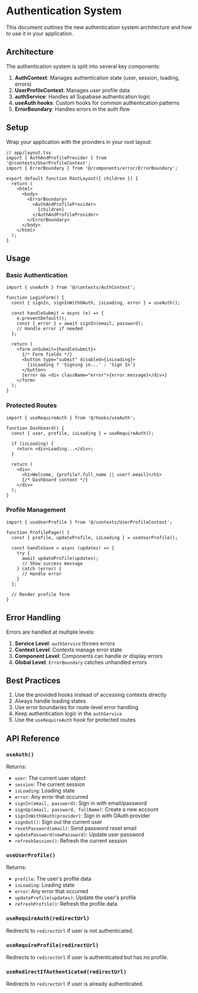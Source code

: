 # Authentication System

This document outlines the new authentication system architecture and how to use it in your application.

## Architecture

The authentication system is split into several key components:

1. **AuthContext**: Manages authentication state (user, session, loading, errors)
2. **UserProfileContext**: Manages user profile data
3. **authService**: Handles all Supabase authentication logic
4. **useAuth hooks**: Custom hooks for common authentication patterns
5. **ErrorBoundary**: Handles errors in the auth flow

## Setup

Wrap your application with the providers in your root layout:

```tsx
// app/layout.tsx
import { AuthAndProfileProvider } from '@/contexts/UserProfileContext';
import { ErrorBoundary } from '@/components/error/ErrorBoundary';

export default function RootLayout({ children }) {
  return (
    <html>
      <body>
        <ErrorBoundary>
          <AuthAndProfileProvider>
            {children}
          </AuthAndProfileProvider>
        </ErrorBoundary>
      </body>
    </html>
  );
}
```

## Usage

### Basic Authentication

```tsx
import { useAuth } from '@/contexts/AuthContext';

function LoginForm() {
  const { signIn, signInWithOAuth, isLoading, error } = useAuth();

  const handleSubmit = async (e) => {
    e.preventDefault();
    const { error } = await signIn(email, password);
    // Handle error if needed
  };

  return (
    <form onSubmit={handleSubmit}>
      {/* Form fields */}
      <button type="submit" disabled={isLoading}>
        {isLoading ? 'Signing in...' : 'Sign In'}
      </button>
      {error && <div className="error">{error.message}</div>}
    </form>
  );
}
```

### Protected Routes

```tsx
import { useRequireAuth } from '@/hooks/useAuth';

function Dashboard() {
  const { user, profile, isLoading } = useRequireAuth();

  if (isLoading) {
    return <div>Loading...</div>;
  }

  return (
    <div>
      <h1>Welcome, {profile?.full_name || user?.email}</h1>
      {/* Dashboard content */}
    </div>
  );
}
```

### Profile Management

```tsx
import { useUserProfile } from '@/contexts/UserProfileContext';

function ProfilePage() {
  const { profile, updateProfile, isLoading } = useUserProfile();
  
  const handleSave = async (updates) => {
    try {
      await updateProfile(updates);
      // Show success message
    } catch (error) {
      // Handle error
    }
  };

  // Render profile form
}
```

## Error Handling

Errors are handled at multiple levels:

1. **Service Level**: `authService` throws errors
2. **Context Level**: Contexts manage error state
3. **Component Level**: Components can handle or display errors
4. **Global Level**: `ErrorBoundary` catches unhandled errors

## Best Practices

1. Use the provided hooks instead of accessing contexts directly
2. Always handle loading states
3. Use error boundaries for route-level error handling
4. Keep authentication logic in the `authService`
5. Use the `useRequireAuth` hook for protected routes

## API Reference

### `useAuth()`

Returns:
- `user`: The current user object
- `session`: The current session
- `isLoading`: Loading state
- `error`: Any error that occurred
- `signIn(email, password)`: Sign in with email/password
- `signUp(email, password, fullName)`: Create a new account
- `signInWithOAuth(provider)`: Sign in with OAuth provider
- `signOut()`: Sign out the current user
- `resetPassword(email)`: Send password reset email
- `updatePassword(newPassword)`: Update user password
- `refreshSession()`: Refresh the current session

### `useUserProfile()`

Returns:
- `profile`: The user's profile data
- `isLoading`: Loading state
- `error`: Any error that occurred
- `updateProfile(updates)`: Update the user's profile
- `refreshProfile()`: Refresh the profile data

### `useRequireAuth(redirectUrl)`

Redirects to `redirectUrl` if user is not authenticated.

### `useRequireProfile(redirectUrl)`

Redirects to `redirectUrl` if user is authenticated but has no profile.

### `useRedirectIfAuthenticated(redirectUrl)`

Redirects to `redirectUrl` if user is already authenticated.
